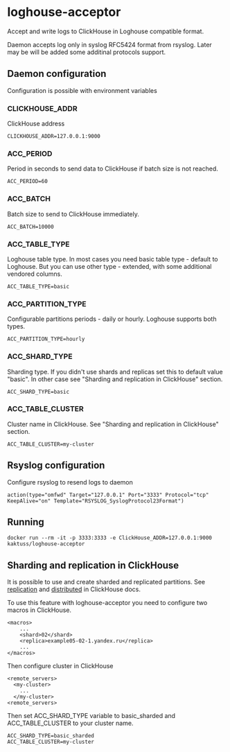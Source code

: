 # loghouse-acceptor

Accept and write logs to ClickHouse in Loghouse compatible format.

Daemon accepts log only in syslog RFC5424 format from rsyslog. Later may be will be added
some additinal protocols support.

## Daemon configuration

Configuration is possible with environment variables

### CLICKHOUSE_ADDR

ClickHouse address

```
CLICKHOUSE_ADDR=127.0.0.1:9000
```

### ACC_PERIOD

Period in seconds to send data to ClickHouse if batch size is not reached.

```
ACC_PERIOD=60
```

### ACC_BATCH

Batch size to send to ClickHouse immediately.

```
ACC_BATCH=10000
```

### ACC_TABLE_TYPE

Loghouse table type. In most cases you need basic table type - default to Loghouse. But you can use other type - extended, with some additional vendored columns.

```
ACC_TABLE_TYPE=basic
```

### ACC_PARTITION_TYPE

Configurable partitions periods - daily or hourly. Loghouse supports both types.

```
ACC_PARTITION_TYPE=hourly
```

### ACC_SHARD_TYPE

Sharding type. If you didn't use shards and replicas set this to default value "basic". In other case see "Sharding and replication in ClickHouse" section.

```
ACC_SHARD_TYPE=basic
```

### ACC_TABLE_CLUSTER

Cluster name in ClickHouse. See "Sharding and replication in ClickHouse" section.

```
ACC_TABLE_CLUSTER=my-cluster
```

## Rsyslog configuration

Configure rsyslog to resend logs to daemon

```
action(type="omfwd" Target="127.0.0.1" Port="3333" Protocol="tcp" KeepAlive="on" Template="RSYSLOG_SyslogProtocol23Format")
```

## Running

```
docker run --rm -it -p 3333:3333 -e ClickHouse_ADDR=127.0.0.1:9000 kaktuss/loghouse-acceptor
```


## Sharding and replication in ClickHouse

It is possible to use and create sharded and replicated partitions. See [replication](https://ClickHouse.yandex/docs/en/operations/table_engines/replication/) and [distributed](https://ClickHouse.yandex/docs/en/operations/table_engines/distributed/#table_engines-distributed) in ClickHouse docs.

To use this feature with loghouse-acceptor you need to configure two macros in ClickHouse.

```
<macros>
    ...
    <shard>02</shard>
    <replica>example05-02-1.yandex.ru</replica>
    ...
</macros>
```

Then configure cluster in ClickHouse

```
<remote_servers>
  <my-cluster>
    ...
  </my-cluster>
<remote_servers>
```

Then set ACC_SHARD_TYPE variable to basic_sharded and ACC_TABLE_CLUSTER to your cluster name.

```
ACC_SHARD_TYPE=basic_sharded
ACC_TABLE_CLUSTER=my-cluster
```
